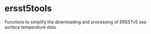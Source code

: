 # ersst5tools
Functions to simplify the downloading and processing of ERSSTv5 sea surface temperature data.
